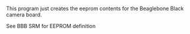 This program just creates the eeprom contents for the Beaglebone Black camera board.

See BBB SRM for EEPROM definition
